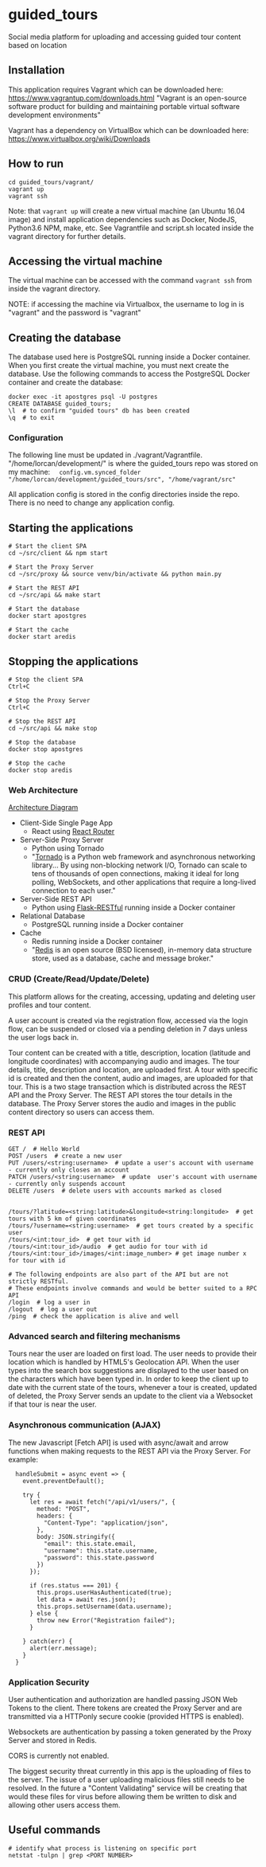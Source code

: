 # guided_tours
Social media platform for uploading and accessing guided tour content based on location

## Installation
This application requires Vagrant which can be downloaded here:
https://www.vagrantup.com/downloads.html
"Vagrant is an open-source software product for building and maintaining portable virtual software development environments"

Vagrant has a dependency on VirtualBox which can be downloaded here:
https://www.virtualbox.org/wiki/Downloads

## How to run
```
cd guided_tours/vagrant/
vagrant up
vagrant ssh
```
Note: that `vagrant up` will create a new virtual machine (an Ubuntu 16.04 image) and install application dependencies
such as Docker, NodeJS, Python3.6 NPM, make, etc.  See Vagrantfile and script.sh located inside the vagrant directory
for further details.

## Accessing the virtual machine
The virtual machine can be accessed with the command `vagrant ssh` from inside the vagrant directory.

NOTE: if accessing the machine via Virtualbox, the username to log in is "vagrant" and the password is "vagrant"
## Creating the database
The database used here is PostgreSQL running inside a Docker container.  When you first create the virtual machine, you
must next create the database.  Use the following commands to access the PostgreSQL Docker container and create the database:
```
docker exec -it apostgres psql -U postgres
CREATE DATABASE guided_tours;
\l  # to confirm "guided tours" db has been created
\q  # to exit
```

### Configuration

The following line must be updated in ./vagrant/Vagrantfile.  "/home/lorcan/development/" is where the guided_tours repo
was stored on my machine:
`  config.vm.synced_folder "/home/lorcan/development/guided_tours/src", "/home/vagrant/src"`

All application config is stored in the config directories inside the repo.  There is no need to change any application
config. 

## Starting the applications
```
# Start the client SPA
cd ~/src/client && npm start

# Start the Proxy Server
cd ~/src/proxy && source venv/bin/activate && python main.py

# Start the REST API
cd ~/src/api && make start

# Start the database
docker start apostgres

# Start the cache
docker start aredis
```

## Stopping the applications
```
# Stop the client SPA
Ctrl+C

# Stop the Proxy Server
Ctrl+C

# Stop the REST API
cd ~/src/api && make stop

# Stop the database
docker stop apostgres

# Stop the cache
docker stop aredis
```

### Web Architecture
[Architecture Diagram](https://github.com/lcgleonard/guided_tours/blob/master/architecture_diagram.png)

* Client-Side Single Page App
    * React using [React Router](https://github.com/ReactTraining/react-router#readme)
* Server-Side Proxy Server
    * Python using Tornado
    * "[Tornado](https://www.tornadoweb.org/en/stable/) is a Python web framework and asynchronous networking library...
    By using non-blocking network I/O, Tornado can scale to tens of thousands of open connections, making it ideal for
    long polling, WebSockets, and other applications that require a long-lived connection to each user."
* Server-Side REST API
    * Python using [Flask-RESTful](https://flask-restful.readthedocs.io/en/latest/) running inside a Docker container
* Relational Database
    * PostgreSQL running inside a Docker container
* Cache
    * Redis running inside a Docker container
    * "[Redis](https://redis.io/)  is an open source (BSD licensed), in-memory data structure store, used as a database,
    cache and message broker."
### CRUD (Create/Read/Update/Delete)

This platform allows for the creating, accessing, updating and deleting user profiles and tour content.

A user account is created via the registration flow, accessed via the login flow, can be suspended or
closed via a pending deletion in 7 days unless the user logs back in.

Tour content can be created with a title, description, location (latitude and longitude coordinates) with accompanying
audio and images.  The tour details, title, description and location, are uploaded first.  A tour with specific id is
created and then the content, audio and images, are uploaded for that tour.  This is a two stage transaction which is distributed
across the REST API and the Proxy Server.  The REST API stores the tour details in the database. The Proxy Server stores
the audio and images in the public content directory so users can access them.

### REST API

```
GET /  # Hello World
POST /users  # create a new user
PUT /users/<string:username>  # update a user's account with username - currently only closes an account
PATCH /users/<string:username>  # update  user's account with username - currently only suspends account
DELETE /users  # delete users with accounts marked as closed


/tours/?latitude=<string:latitude>&longitude<string:longitude>  # get tours with 5 km of given coordinates
/tours/?username=<string:username>  # get tours created by a specific user
/tours/<int:tour_id>  # get tour with id
/tours/<int:tour_id>/audio  # get audio for tour with id
/tours/<int:tour_id>/images/<int:image_number> # get image number x for tour with id

# The following endpoints are also part of the API but are not strictly RESTful.
# These endpoints involve commands and would be better suited to a RPC API
/login  # log a user in
/logout  # log a user out
/ping  # check the application is alive and well

```

### Advanced search and filtering mechanisms
Tours near the user are loaded on first load.  The user needs to provide their location which is handled by HTML5's
Geolocation API.  When the user types into the search box suggestions are displayed to the user based on the characters
which have been typed in.  In order to keep the client up to date with the current state of the tours, whenever a tour
is created, updated of deleted, the Proxy Server sends an update to the client via a Websocket if that tour is near the
user.


### Asynchronous communication (AJAX)
The new Javascript [Fetch API] is used with async/await and arrow functions when making requests to the REST API via the Proxy Server.
For example:
```
  handleSubmit = async event => {
    event.preventDefault();

    try {
      let res = await fetch("/api/v1/users/", {
        method: "POST",
        headers: {
          "Content-Type": "application/json",
        },
        body: JSON.stringify({
          "email": this.state.email,
          "username": this.state.username,
          "password": this.state.password
        })
      });

      if (res.status === 201) {
        this.props.userHasAuthenticated(true);
        let data = await res.json();
        this.props.setUsername(data.username);
      } else {
        throw new Error("Registration failed");
      }

    } catch(err) {
      alert(err.message);
    }
  }
```

### Application Security

User authentication and authorization are handled passing JSON Web Tokens to the client.  There tokens are created the
Proxy Server and are transmitted via a HTTPonly secure cookie (provided HTTPS is enabled).

Websockets are authentication by passing a token generated by the Proxy Server and stored in Redis.

CORS is currently not enabled.

The biggest security threat currently in this app is the uploading of files to the server.  The issue of a user uploading
malicious files still needs to be resolved.  In the future a "Content Validating" service will be creating that would
these files for virus before allowing them be written to disk and allowing other users access them.

## Useful commands
```
# identify what process is listening on specific port
netstat -tulpn | grep <PORT NUMBER>
```
